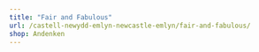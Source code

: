 ```yaml
---
title: "Fair and Fabulous"
url: /castell-newydd-emlyn-newcastle-emlyn/fair-and-fabulous/
shop: Andenken
---
```

